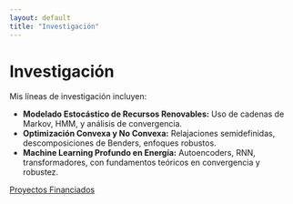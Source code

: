 ```yaml
---
layout: default
title: "Investigación"
---
```


# Investigación

Mis líneas de investigación incluyen:

- **Modelado Estocástico de Recursos Renovables:** Uso de cadenas de Markov, HMM, y análisis de convergencia.
- **Optimización Convexa y No Convexa:** Relajaciones semidefinidas, descomposiciones de Benders, enfoques robustos.
- **Machine Learning Profundo en Energía:** Autoencoders, RNN, transformadores, con fundamentos teóricos en convergencia y robustez.

[Proyectos Financiados](grants.md)
